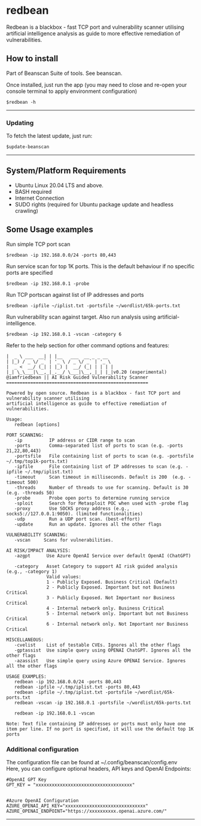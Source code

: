 # redbean
Redbean is a blackbox - fast TCP port and vulnerability scanner utilising artificial intelligence analysis as guide to more effective remediation of vulnerabilities.
## How to install 

Part of Beanscan Suite of tools. See beanscan.

Once installed, just run the app (you may need to close and re-open your console terminal to apply environment configuration)     

```
$redbean -h
```

*****
### Updating
To fetch the latest update, just run:
```
$update-beanscan
```   

*****

## System/Platform Requirements

- Ubuntu Linux 20.04 LTS and above.
- BASH required
- Internet Connection
- SUDO rights (required for Ubuntu package update and headless crawling)
  


## Some Usage examples
Run simple TCP port scan
```
$redbean -ip 192.168.0.0/24 -ports 80,443
```

Run service scan for top 1K ports. This is the default behaviour if no specific ports are specified   
```
$redbean -ip 192.168.0.1 -probe
```

Run TCP portscan against list of IP addresses and ports
```
$redbean -ipfile ~/iplist.txt -portsfile ~/wordlist/65k-ports.txt
```

Run vulnerability scan against target. Also run analysis using artificial-intelligence.
```
$redbean -ip 192.168.0.1 -vscan -category 6
```


Refer to the help section for other command options and features: 

```
|  _ \ ___  __| | |__   ___  __ _ _ __
| |_) / _ \/ _` | '_ \ / _ \/ _` | '_ \ 
|  _ <  __/ (_| | |_) |  __/ (_| | | | |
|_| \_\___|\__,_|_.__/ \___|\__,_|_| |_|v0.20 (experimental)
@iamfriedbean || AI Risk Guided Vulnerability Scanner
=====================================================

Powered by open source. Redbean is a blackbox - fast TCP port and vulnerability scanner utilising
artificial intelligence as guide to effective remediation of vulnerabilities. 

Usage:
   redbean [options] 

PORT SCANNING:                                                             
   -ip          IP address or CIDR range to scan            
   -ports       Comma-separated list of ports to scan (e.g. -ports 21,22,80,443)
   -portsfile   File containing list of ports to scan (e.g. -portsfile ~/.tmp/top1k-ports.txt)
   -ipfile      File containing list of IP addresses to scan (e.g. -ipfile ~/.tmp/iplist.txt)
   -timeout     Scan timeout in milliseconds. Default is 200  (e.g. -timeout 500)
   -threads     Number of threads to use for scanning. Default is 30 (e.g. -threads 50)
   -probe       Probe open ports to determine running service
   -sploit      Search for Metasploit POC when used with -probe flag
   -proxy       Use SOCKS proxy address (e.g., socks5://127.0.0.1:9050). (limited functionalities)
   -udp         Run a UDP port scan. (best-effort)
   -update      Run an update. Ignores all the other flags

VULNERABILITY SCANNING:                                                     
   -vscan     Scans for vulnerabilities.

AI RISK/IMPACT ANALYSIS:
   -azgpt      Use Azure OpenAI Service over default OpenAI (ChatGPT)

   -category   Asset Category to support AI risk guided analysis (e.g., -category 1)
               Valid values:
               1 - Publicly Exposed. Business Critical (Default)
               2 - Publicly Exposed. Important but not Business Critical
               3 - Publicly Exposed. Not Important nor Business Critical
               4 - Internal network only. Business Critical
               5 - Internal network only. Important but not Business Critical
               6 - Internal network only. Not Important nor Business Critical

MISCELLANEOUS:                                                     
   -cvelist    List of testable CVEs. Ignores all the other flags
   -gptassist  Use simple query using OPENAI ChatGPT. Ignores all the other flags
   -azassist   Use simple query using Azure OPENAI Service. Ignores all the other flags

USAGE EXAMPLES:                                                     
   redbean -ip 192.168.0.0/24 -ports 80,443 
   redbean -ipfile ~/.tmp/iplist.txt -ports 80,443 
   redbean -ipfile ~/.tmp/iplist.txt -portsfile ~/wordlist/65k-ports.txt 
   redbean -vscan -ip 192.168.0.1 -portsfile ~/wordlist/65k-ports.txt
 
   redbean -ip 192.168.0.1 -vscan
 
Note: Text file containing IP addresses or ports must only have one item per line. If no port is specified, it will use the default top 1K ports
```


### Additional configuration
  

The configuration file can be found at ~/.config/beanscan/config.env   
Here, you can configure optional headers, API keys and OpenAI Endpoints:

```
#OpenAI GPT Key
GPT_KEY = "xxxxxxxxxxxxxxxxxxxxxxxxxxxxxxxxxxxx"


#Azure OpenAI Configuration
AZURE_OPENAI_API_KEY="xxxxxxxxxxxxxxxxxxxxxxxxxxxxxx"
AZURE_OPENAI_ENDPOINT="https://xxxxxxxxxx.openai.azure.com/"
```


*****
